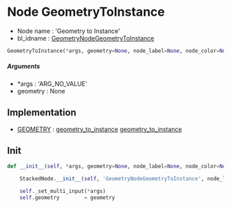 # Node GeometryToInstance

- Node name : 'Geometry to Instance'
- bl_idname : [GeometryNodeGeometryToInstance](https://docs.blender.org/api/current/bpy.types.GeometryNodeGeometryToInstance.html)


``` python
GeometryToInstance(*args, geometry=None, node_label=None, node_color=None)
```
##### Arguments

- *args : 'ARG_NO_VALUE'
- geometry : None

## Implementation

- [GEOMETRY](/docs/GeoNodes/GEOMETRY.md) : [geometry_to_instance](/docs/GeoNodes/GEOMETRY.md#geometry_to_instance) [geometry_to_instance](/docs/GeoNodes/GEOMETRY.md#geometry_to_instance)

## Init

``` python
def __init__(self, *args, geometry=None, node_label=None, node_color=None):

    StackedNode.__init__(self, 'GeometryNodeGeometryToInstance', node_label=node_label, node_color=node_color)

    self._set_multi_input(*args)
    self.geometry        = geometry
```
